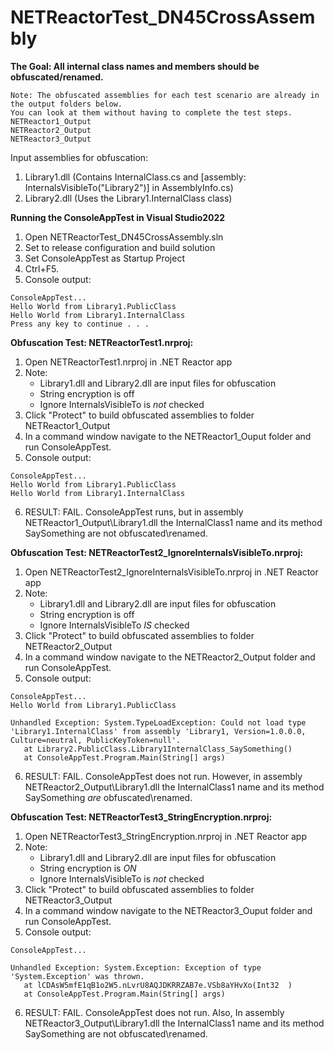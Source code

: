 # NETReactorTest_DN45CrossAssembly

**The Goal: All internal class names and members should be obfuscated/renamed.**

```
Note: The obfuscated assemblies for each test scenario are already in the output folders below. 
You can look at them without having to complete the test steps.
NETReactor1_Output
NETReactor2_Output
NETReactor3_Output
```


Input assemblies for obfuscation:
1. Library1.dll (Contains InternalClass.cs and [assembly: InternalsVisibleTo("Library2")] in AssemblyInfo.cs)
2. Library2.dll (Uses the Library1.InternalClass class)

**Running the ConsoleAppTest in Visual Studio2022**
1. Open NETReactorTest_DN45CrossAssembly.sln
2. Set to release configuration and build solution
4. Set ConsoleAppTest as Startup Project
5. Ctrl+F5. 
6. Console output:

```
ConsoleAppTest...
Hello World from Library1.PublicClass
Hello World from Library1.InternalClass
Press any key to continue . . .
```

**Obfuscation Test: NETReactorTest1.nrproj:**
1. Open NETReactorTest1.nrproj in .NET Reactor app
2. Note:
    - Library1.dll and Library2.dll are input files for obfuscation
    - String encryption is off
    - Ignore InternalsVisibleTo is *not* checked
3. Click "Protect" to build obfuscated assemblies to folder NETReactor1_Output
4. In a command window navigate to the NETReactor1_Ouput folder and run ConsoleAppTest.
5. Console output:
```
ConsoleAppTest...
Hello World from Library1.PublicClass
Hello World from Library1.InternalClass
```
6. RESULT: FAIL. ConsoleAppTest runs, but in assembly NETReactor1_Output\Library1.dll the InternalClass1 name and its method SaySomething are not obfuscated\renamed.

**Obfuscation Test: NETReactorTest2_IgnoreInternalsVisibleTo.nrproj:**
1. Open NETReactorTest2_IgnoreInternalsVisibleTo.nrproj in .NET Reactor app
2. Note:
    - Library1.dll and Library2.dll are input files for obfuscation
    - String encryption is off
    - Ignore InternalsVisibleTo *IS* checked
3. Click "Protect" to build obfuscated assemblies to folder NETReactor2_Output
4. In a command window navigate to the NETReactor2_Output folder and run ConsoleAppTest.
5. Console output:
```
ConsoleAppTest...
Hello World from Library1.PublicClass

Unhandled Exception: System.TypeLoadException: Could not load type 'Library1.InternalClass' from assembly 'Library1, Version=1.0.0.0, Culture=neutral, PublicKeyToken=null'.
   at Library2.PublicClass.Library1InternalClass_SaySomething()
   at ConsoleAppTest.Program.Main(String[] args)
```
6. RESULT: FAIL. ConsoleAppTest does not run. However, in assembly NETReactor2_Output\Library1.dll the InternalClass1 name and its method SaySomething *are* obfuscated\renamed.

**Obfuscation Test: NETReactorTest3_StringEncryption.nrproj:**
1. Open NETReactorTest3_StringEncryption.nrproj in .NET Reactor app
2. Note:
    - Library1.dll and Library2.dll are input files for obfuscation
    - String encryption is *ON*
    - Ignore InternalsVisibleTo is *not* checked
3. Click "Protect" to build obfuscated assemblies to folder NETReactor3_Output
4. In a command window navigate to the NETReactor3_Ouput folder and run ConsoleAppTest.
5. Console output:
```
ConsoleAppTest...

Unhandled Exception: System.Exception: Exception of type 'System.Exception' was thrown.
   at lCDAsW5mfE1qB1o2W5.nLvrU8AQJDKRRZAB7e.VSb8aYHvXo(Int32  )
   at ConsoleAppTest.Program.Main(String[] args)
```
6. RESULT: FAIL. ConsoleAppTest does not run. Also, In assembly NETReactor3_Output\Library1.dll the InternalClass1 name and its method SaySomething are not obfuscated\renamed.
